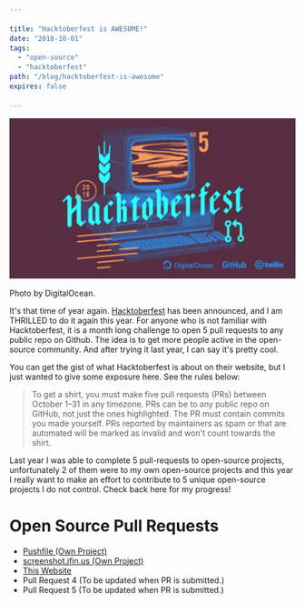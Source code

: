 ```yaml
---

title: "Hacktoberfest is AWESOME!"
date: "2018-10-01"
tags:
  - "open-source"
  - "hacktoberfest"
path: "/blog/hacktoberfest-is-awesome"
expires: false

---
```


<img src="./hacktoberfest-2018.jpg" class="img-fluid" alt="Hacktoberfest 2018" />
<p class="unsplash mb-4">Photo by DigitalOcean.</p>

It's that time of year again. [Hacktoberfest](https://hacktoberfest.digitalocean.com/) has been announced, and I am THRILLED to do it again this year. For anyone who is not familiar with Hacktoberfest, it is a month long challenge to open 5 pull requests to any public repo on Github. The idea is to get more people active in the open-source community. And after trying it last year, I can say it's pretty cool.

You can get the gist of what Hacktoberfest is about on their website, but I just wanted to give some exposure here. See the rules below:

> To get a shirt, you must make five pull requests (PRs) between October 1–31 in any timezone. PRs can be to any public repo on GitHub, not just the ones highlighted. The PR must contain commits you made yourself. PRs reported by maintainers as spam or that are automated will be marked as invalid and won't count towards the shirt.

Last year I was able to complete 5 pull-requests to open-source projects, unfortunately 2 of them were to my own open-source projects and this year I really want to make an effort to contribute to 5 unique open-source projects I do not control. Check back here for my progress!

# Open Source Pull Requests

* [Pushfile (Own Project)](https://github.com/joshfinnie/pushfile/pull/14)
* [screenshot.jfin.us (Own Project)](https://github.com/joshfinnie/screenshot.jfin.us/pull/2)
* [This Website](https://github.com/joshfinnie/joshfinnie.com/pull/16)
* Pull Request 4 (To be updated when PR is submitted.)
* Pull Request 5 (To be updated when PR is submitted.)
